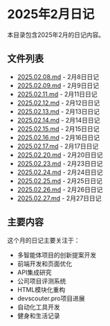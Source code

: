 # 2025年2月日记

本目录包含2025年2月的日记内容。

## 文件列表

- [2025.02.08.md](./2025.02.08.md) - 2月8日日记
- [2025.02.09.md](./2025.02.09.md) - 2月9日日记
- [2025.02.11.md](./2025.02.11.md) - 2月11日日记
- [2025.02.12.md](./2025.02.12.md) - 2月12日日记
- [2025.02.13.md](./2025.02.13.md) - 2月13日日记
- [2025.02.14.md](./2025.02.14.md) - 2月14日日记
- [2025.02.15.md](./2025.02.15.md) - 2月15日日记
- [2025.02.16.md](./2025.02.16.md) - 2月16日日记
- [2025.02.17.md](./2025.02.17.md) - 2月17日日记
- [2025.02.20.md](./2025.02.20.md) - 2月20日日记
- [2025.02.23.md](./2025.02.23.md) - 2月23日日记
- [2025.02.24.md](./2025.02.24.md) - 2月24日日记
- [2025.02.25.md](./2025.02.25.md) - 2月25日日记
- [2025.02.26.md](./2025.02.26.md) - 2月26日日记
- [2025.02.27.md](./2025.02.27.md) - 2月27日日记

## 主要内容

这个月的日记主要关注于：

- 多智能体项目的创新提案开发
- 前端开发和页面优化
- API集成研究
- 公司项目评测系统
- HTML模块化重构
- devscouter.pro项目进展
- 自动化工具开发
- 健身和生活记录
